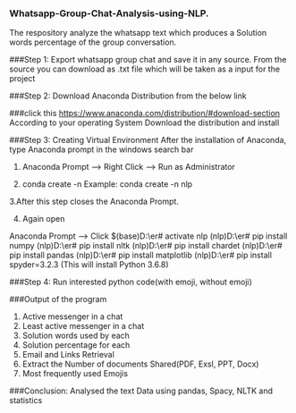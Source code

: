 ### Whatsapp-Group-Chat-Analysis-using-NLP.

The respository analyze the whatsapp text which produces a Solution words percentage of the group conversation.

###Step 1: Export whatsapp group chat and save it in any source. From the source you can download as .txt file which will be taken as a  input for the project

###Step 2: Download Anaconda Distribution from the below link

###click this https://www.anaconda.com/distribution/#download-section According to your operating System Download the distribution and install

###Step 3: Creating Virtual Environment
After the installation of Anaconda, type Anaconda prompt in the windows search bar

1. Anaconda Prompt --> Right Click --> Run as Administrator 

2. conda create -n <project name>
Example: conda create -n nlp

3.After this step closes the Anaconda Prompt.

4. Again open

Anaconda Prompt --> Click
$(base)D:\er\# activate nlp
(nlp)D:\er\# pip install numpy
(nlp)D:\er\# pip install nltk
(nlp)D:\er\# pip install chardet
(nlp)D:\er\# pip install pandas
(nlp)D:\er\# pip install matplotlib
(nlp)D:\er\# pip install spyder=3.2.3 (This will install Python 3.6.8)


###Step 4: Run interested python code(with emoji, without emoji)

###Output of the program

1. Active messenger in a chat
2. Least active messenger in a chat
3. Solution words used by each
4. Solution percentage for each
5. Email and Links Retrieval
6. Extract the Number of documents Shared(PDF, Exsl, PPT, Docx)
7. Most frequently used Emojis

###Conclusion:
Analysed the text Data using pandas, Spacy, NLTK and statistics
